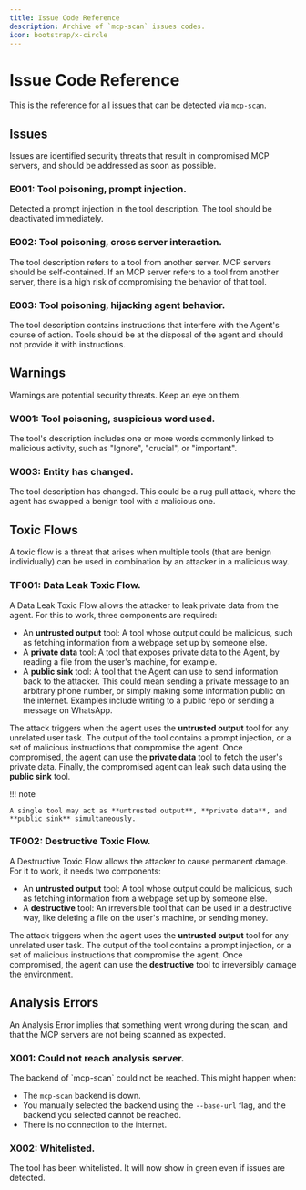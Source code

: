 ```yaml
---
title: Issue Code Reference
description: Archive of `mcp-scan` issues codes.
icon: bootstrap/x-circle
---
```


# Issue Code Reference
This is the reference for all issues that can be detected via `mcp-scan`.

## Issues
Issues are identified security threats that result in compromised MCP servers, and should be addressed as soon as possible.
<h3 id="E001">E001: Tool poisoning, prompt injection.</h3>
Detected a prompt injection in the tool description. The tool should be deactivated immediately. 
<h3 id="E002">E002: Tool poisoning, cross server interaction.</h3>
The tool description refers to a tool from another server. MCP servers should be self-contained. If an MCP server refers to a tool from another server, there is a high risk of compromising the behavior of that tool.
<h3 id="E003">E003: Tool poisoning, hijacking agent behavior.</h3>
The tool description contains instructions that interfere with the Agent's course of action. Tools should be at the disposal of the agent and should not provide it with instructions. 

## Warnings
Warnings are potential security threats. Keep an eye on them.
<h3 id="W001">W001: Tool poisoning, suspicious word used.</h3>
The tool's description includes one or more words commonly linked to malicious activity, such as "Ignore", "crucial", or "important".
<h3 id="W003">W003: Entity has changed.</h3>
The tool description has changed. This could be a rug pull attack, where the agent has swapped a benign tool with a malicious one.

## Toxic Flows
A toxic flow is a threat that arises when multiple tools (that are benign individually) can be used in combination by an attacker in a malicious way.
<h3 id="TF001">TF001: Data Leak Toxic Flow.</h3>
A Data Leak Toxic Flow allows the attacker to leak private data from the agent. For this to work, three components are required:

* An **untrusted output** tool: A tool whose output could be malicious, such as fetching information from a webpage set up by someone else. 
* A **private data** tool: A tool that exposes private data to the Agent, by reading a file from the user's machine, for example.
* A **public sink** tool: A tool that the Agent can use to send information back to the attacker. This could mean sending a private message to an arbitrary phone number, or simply making some information public on the internet. Examples include writing to a public repo or sending a message on WhatsApp.

The attack triggers when the agent uses the **untrusted output** tool for any unrelated user task. The output of the tool contains a prompt injection, or a set of malicious instructions that compromise the agent. Once compromised, the agent can use the **private data** tool to fetch the user's private data. Finally, the compromised agent can leak such data using the **public sink** tool.

!!! note 

    A single tool may act as **untrusted output**, **private data**, and **public sink** simultaneously.

<h3 id="TF002">TF002: Destructive Toxic Flow.</h3>
A Destructive Toxic Flow allows the attacker to cause permanent damage. For it to work, it needs two components:

* An **untrusted output** tool: A tool whose output could be malicious, such as fetching information from a webpage set up by someone else.
* A **destructive** tool: An irreversible tool that can be used in a destructive way, like deleting a file on the user's machine, or sending money.

The attack triggers when the agent uses the **untrusted output** tool for any unrelated user task. The output of the tool contains a prompt injection, or a set of malicious instructions that compromise the agent. Once compromised, the agent can use the **destructive** tool to irreversibly damage the environment.

## Analysis Errors
An Analysis Error implies that something went wrong during the scan, and that the MCP servers are not being scanned as expected.
<h3 id="X001">X001: Could not reach analysis server.</h3>
The backend of `mcp-scan` could not be reached. This might happen when:

* The `mcp-scan` backend is down.
* You manually selected the backend using the `--base-url` flag, and the backend you selected cannot be reached.
* There is no connection to the internet.

<h3 id="X002">X002: Whitelisted.</h3>
The tool has been whitelisted. It will now show in green even if issues are detected.